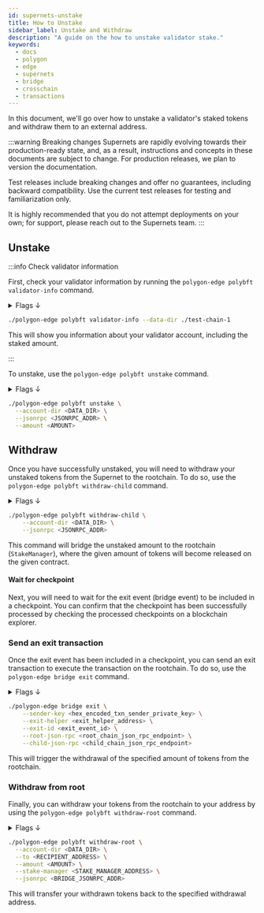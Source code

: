 ```yaml
---
id: supernets-unstake
title: How to Unstake
sidebar_label: Unstake and Withdraw
description: "A guide on the how to unstake validator stake."
keywords:
  - docs
  - polygon
  - edge
  - supernets
  - bridge
  - crosschain
  - transactions
---
```


In this document, we'll go over how to unstake a validator's staked tokens and withdraw them to an external address.

:::warning Breaking changes
Supernets are rapidly evolving towards their production-ready state, and, as a result, instructions and concepts in these documents are subject to change. For production releases, we plan to version the documentation.

Test releases include breaking changes and offer no guarantees, including backward compatibility. Use the current test releases for testing and familiarization only.

It is highly recommended that you do not attempt deployments on your own; for support, please reach out to the Supernets team.
:::

## Unstake

:::info Check validator information

First, check your validator information by running the `polygon-edge polybft validator-info` command.

<details>
<summary>Flags ↓</summary>

| Flag | Description | Example |
|------|-------------|---------|
| `--chain-id` | ID of Supernet | `137` |
| `--config` | The path to the SecretsManager config file, if omitted, the local FS secrets manager is used | `/path/to/config.yaml` |
| `--data-dir` | The directory for the Polygon Edge data if the local FS is used | `/path/to/data/dir` |
| `-h`, `--help` | Help for validator-info | |
| `--jsonrpc` | The JSON-RPC interface (default "0.0.0.0:8545") | `http://localhost:8545` |
| `--stake-manager` | Address of stake manager contract | `0x123...` |
| `--supernet-manager` | Address of supernet manager contract | `0x456...` |

</details>

```bash
./polygon-edge polybft validator-info --data-dir ./test-chain-1
```

This will show you information about your validator account, including the staked amount.

:::

To unstake, use the `polygon-edge polybft unstake` command.

<details>
<summary>Flags ↓</summary>

| Flag                | Description                                                | Example                               |
|---------------------|------------------------------------------------------------|---------------------------------------|
| --amount            | Amount to unstake from validator                            | --amount 1000                         |
| --config            | Path to the SecretsManager config file                     | --config /path/to/config/file        |
| --data-dir          | Directory for the Polygon Edge data if the local FS is used | --data-dir /path/to/data/dir          |
| --jsonrpc           | JSON-RPC interface                                         | --jsonrpc 0.0.0.0:8545                |

</details>

```bash
./polygon-edge polybft unstake \
  --account-dir <DATA_DIR> \
  --jsonrpc <JSONRPC_ADDR> \
  --amount <AMOUNT>
```

## Withdraw

Once you have successfully unstaked, you will need to withdraw your unstaked tokens from the Supernet to the rootchain. To do so, use the `polygon-edge polybft withdraw-child` command.

<details>
<summary>Flags ↓</summary>

| Flag | Description | Example |
|------|-------------|---------|
| `--config` | The path to the SecretsManager config file, if omitted, the local FS secrets manager is used | `~/secrets.json` |
| `--data-dir` | The directory for the Polygon Edge data if the local FS is used | `~/polygon-edge/data` |
| `--jsonrpc` | The JSON-RPC interface (default "0.0.0.0:8545") | `127.0.0.1:8545` |

</details>

```bash
./polygon-edge polybft withdraw-child \
    --account-dir <DATA_DIR> \
    --jsonrpc <JSONRPC_ADDR>
```

This command will bridge the unstaked amount to the rootchain (`StakeManager`), where the given amount of tokens will become released on the given contract.

#### Wait for checkpoint

Next, you will need to wait for the exit event (bridge event) to be included in a checkpoint.
You can confirm that the checkpoint has been successfully processed by checking the processed checkpoints on a blockchain explorer.

### Send an exit transaction

Once the exit event has been included in a checkpoint, you can send an exit transaction to execute the transaction on the rootchain. To do so, use the `polygon-edge bridge exit` command.

<details>
<summary>Flags ↓</summary>

| Flag                 | Description                                                         | Example                              |
|----------------------|---------------------------------------------------------------------|--------------------------------------|
| --child-json-rpc     | The JSON RPC Supernet endpoint.                                  | --child-json-rpc=http://127.0.0.1:9545 |
| --exit-helper        | Address of ExitHelper smart contract on rootchain.                 | --exit-helper=<EXIT_HELPER_ADDRESS>  |
| --exit-id            | Supernet exit event ID.                                          | --exit-id=<EXIT_ID>                  |
| --root-json-rpc      | The JSON RPC rootchain endpoint.                                   | --root-json-rpc=http://127.0.0.1:8545 |
| --sender-key         | Hex encoded private key of the account which sends exit transaction to the rootchain. | --sender-key=<SENDER_KEY> |
| --test               | Test indicates whether exit transaction sender is hardcoded test account. | --test                              |

</details>

  ```bash
  ./polygon-edge bridge exit \
      --sender-key <hex_encoded_txn_sender_private_key> \
      --exit-helper <exit_helper_address> \
      --exit-id <exit_event_id> \
      --root-json-rpc <root_chain_json_rpc_endpoint> \
      --child-json-rpc <child_chain_json_rpc_endpoint>
  ```

This will trigger the withdrawal of the specified amount of tokens from the rootchain.

### Withdraw from root

Finally, you can withdraw your tokens from the rootchain to your address by using the `polygon-edge polybft withdraw-root` command.

<details>
<summary>Flags ↓</summary>

| Flag                   | Description                             | Example                            |
|------------------------|-----------------------------------------|------------------------------------|
| --amount               | amount to withdraw                      | --amount 1000000000000000000       |
| --config               | path to the SecretsManager config file  | --config /path/to/config           |
| --data-dir             | directory for the Polygon Edge data     | --data-dir /path/to/data/dir       |
| --jsonrpc              | JSON-RPC interface                       | --jsonrpc 0.0.0.0:8545             |
| --stake-manager        | address of stake manager contract        | --stake-manager 0x123abc           |
| --to                   | address where to withdraw                | --to 0x456def                      |

</details>

  ```bash
  ./polygon-edge polybft withdraw-root \
    --account-dir <DATA_DIR> \
    --to <RECIPIENT_ADDRESS> \
    --amount <AMOUNT> \
    --stake-manager <STAKE_MANAGER_ADDRESS> \
    --jsonrpc <BRIDGE_JSONRPC_ADDR>
  ```

This will transfer your withdrawn tokens back to the specified withdrawal address.
